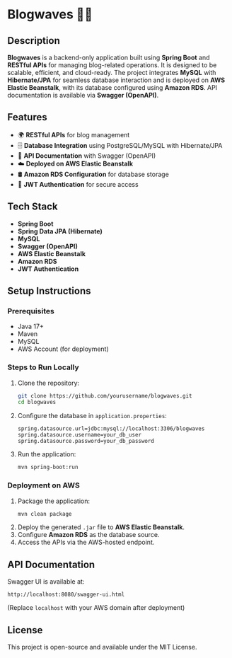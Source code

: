 # Blogwaves 📝🚀  

## Description  
**Blogwaves** is a backend-only application built using **Spring Boot** and **RESTful APIs** for managing blog-related operations. It is designed to be scalable, efficient, and cloud-ready. The project integrates **MySQL** with **Hibernate/JPA** for seamless database interaction and is deployed on **AWS Elastic Beanstalk**, with its database configured using **Amazon RDS**. API documentation is available via **Swagger (OpenAPI)**.  

## Features  
- 🌍 **RESTful APIs** for blog management  
- 🗄️ **Database Integration** using PostgreSQL/MySQL with Hibernate/JPA  
- 📜 **API Documentation** with Swagger (OpenAPI)  
- ☁️ **Deployed on AWS Elastic Beanstalk**  
- 🛢️ **Amazon RDS Configuration** for database storage  
- 🔑 **JWT Authentication** for secure access  

## Tech Stack  
- **Spring Boot**  
- **Spring Data JPA (Hibernate)**  
- **MySQL**  
- **Swagger (OpenAPI)**  
- **AWS Elastic Beanstalk**  
- **Amazon RDS**  
- **JWT Authentication**  

## Setup Instructions  

### Prerequisites  
- Java 17+  
- Maven  
- MySQL  
- AWS Account (for deployment)  

### Steps to Run Locally  
1. Clone the repository:  
   ```sh
   git clone https://github.com/yourusername/blogwaves.git
   cd blogwaves
   ```  
2. Configure the database in `application.properties`:  
   ```properties
   spring.datasource.url=jdbc:mysql://localhost:3306/blogwaves  
   spring.datasource.username=your_db_user  
   spring.datasource.password=your_db_password  
   ```  
3. Run the application:  
   ```sh
   mvn spring-boot:run
   ```  

### Deployment on AWS  
1. Package the application:  
   ```sh
   mvn clean package  
   ```  
2. Deploy the generated `.jar` file to **AWS Elastic Beanstalk**.  
3. Configure **Amazon RDS** as the database source.  
4. Access the APIs via the AWS-hosted endpoint.  

## API Documentation  
Swagger UI is available at:  
```
http://localhost:8080/swagger-ui.html
```
(Replace `localhost` with your AWS domain after deployment)  

## License  
This project is open-source and available under the MIT License.  
